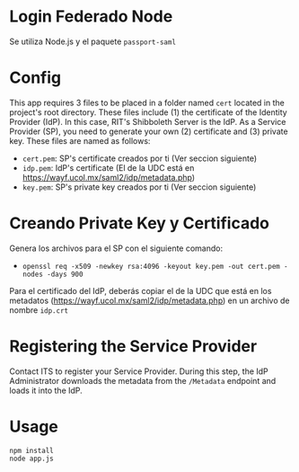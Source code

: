 # Login Federado Node

Se utiliza Node.js y el paquete `passport-saml`

Config
======

This app requires 3 files to be placed in a folder named `cert` located in the project's root directory. These files include (1) the certificate  of the Identity Provider (IdP). In this case, RIT's Shibboleth Server is the IdP. As a Service Provider (SP), you need to generate your own (2) certificate and (3) private key. These files are named as follows:

- `cert.pem`: SP's certificate creados por ti (Ver seccion siguiente)
- `idp.pem`: IdP's certificate (El de la UDC está en https://wayf.ucol.mx/saml2/idp/metadata.php)
- `key.pem`: SP's private key creados por ti (Ver seccion siguiente)

Creando Private Key y Certificado
=====================================

Genera los archivos para el SP con el siguiente comando:
- `openssl req -x509 -newkey rsa:4096 -keyout key.pem -out cert.pem -nodes -days 900`

Para el certificado del IdP, deberás copiar el de la UDC que está en los metadatos (https://wayf.ucol.mx/saml2/idp/metadata.php) en un archivo de nombre `idp.crt`

Registering the Service Provider
================================

Contact ITS to register your Service Provider. During this step, the IdP Administrator downloads the metadata from the `/Metadata` endpoint and loads it into the IdP.

Usage
=====

```
npm install
node app.js
```

